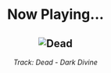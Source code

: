 <div align="center"> 
<h1>Now Playing...</h1>

![Dead](https://i.scdn.co/image/ab67616d00001e02ce3e49a9d2ef8355d3358e1d)
--
_<p>Track: Dead - Dark Divine </p>_
</div>
